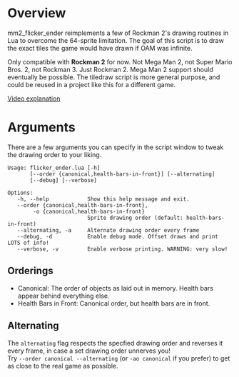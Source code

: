 # Overview

mm2_flicker_ender reimplements a few of Rockman 2's drawing routines in Lua to overcome the 64-sprite limitation. The goal of this script is to draw the exact tiles the game would have drawn if OAM was infinite.

Only compatible with **Rockman 2** for now. Not Mega Man 2, not Super Mario Bros. 2, not Rockman 3. Just Rockman 2. Mega Man 2 support should eventually be possible. The tiledraw script is more general purpose, and could be reused in a project like this for a different game.

[Video explanation](https://www.youtube.com/watch?v=ua4mlVy9x1Y)

# Arguments

There are a few arguments you can specify in the script window to tweak the drawing order to your liking.

```
Usage: flicker_ender.lua [-h]
       [--order {canonical,health-bars-in-front}] [--alternating]
       [--debug] [--verbose]

Options:
   -h, --help            Show this help message and exit.
   --order {canonical,health-bars-in-front},
        -o {canonical,health-bars-in-front}
                         Sprite drawing order (default: health-bars-in-front)
   --alternating, -a     Alternate drawing order every frame
   --debug, -d           Enable debug mode. Offset draws and print LOTS of info!
   --verbose, -v         Enable verbose printing. WARNING: very slow!
```

## Orderings

- Canonical: The order of objects as laid out in memory. Health bars appear behind everything else.
- Health Bars in Front: Canonical order, but health bars are in front.

## Alternating

The `alternating` flag respects the specfied drawing order and reverses it every frame, in case a set drawing order unnerves you!  
Try `--order canonical --alternating` (or `-ao canonical` if you prefer) to get as close to the real game as possible.

